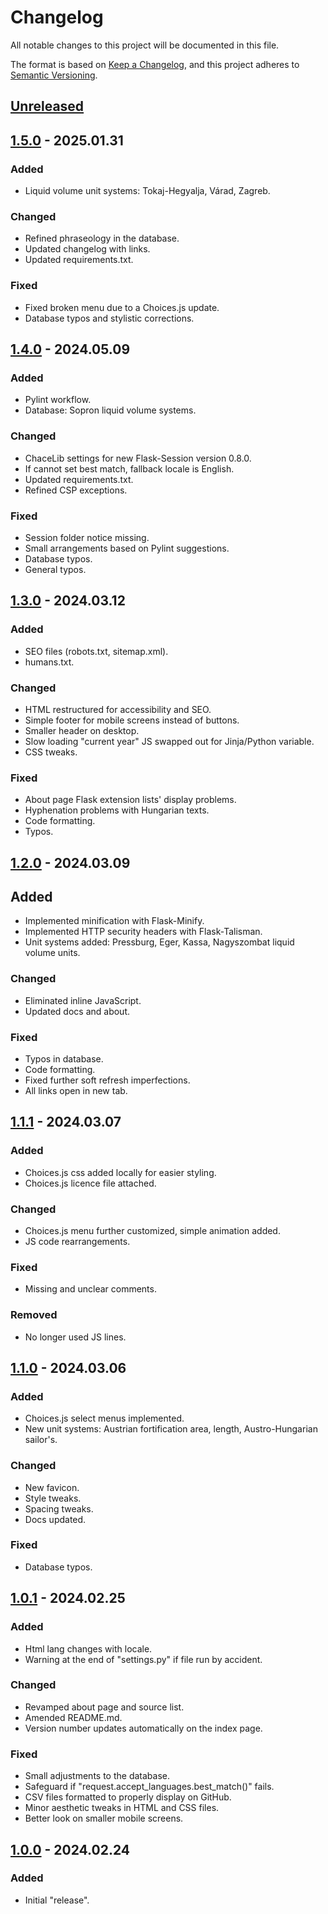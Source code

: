 # Changelog

All notable changes to this project will be documented in this file.

The format is based on [Keep a Changelog](https://keepachangelog.com/en/1.1.0/),
and this project adheres to [Semantic Versioning](https://semver.org/spec/v2.0.0.html).

## [Unreleased]

## [1.5.0] - 2025.01.31

### Added

- Liquid volume unit systems: Tokaj-Hegyalja, Várad, Zagreb.

### Changed

- Refined phraseology in the database.
- Updated changelog with links.
- Updated requirements.txt.

### Fixed

- Fixed broken menu due to a Choices.js update.
- Database typos and stylistic corrections.

## [1.4.0] - 2024.05.09

### Added

- Pylint workflow.
- Database: Sopron liquid volume systems.

### Changed

- ChaceLib settings for new Flask-Session version 0.8.0.
- If cannot set best match, fallback locale is English.
- Updated requirements.txt.
- Refined CSP exceptions.

### Fixed

- Session folder notice missing.
- Small arrangements based on Pylint suggestions.
- Database typos.
- General typos.

## [1.3.0] - 2024.03.12

### Added

- SEO files (robots.txt, sitemap.xml).
- humans.txt.

### Changed

- HTML restructured for accessibility and SEO.
- Simple footer for mobile screens instead of buttons.
- Smaller header on desktop.
- Slow loading "current year" JS swapped out for Jinja/Python variable.
- CSS tweaks.

### Fixed

- About page Flask extension lists' display problems.
- Hyphenation problems with Hungarian texts.
- Code formatting.
- Typos.

## [1.2.0] - 2024.03.09

## Added

- Implemented minification with Flask-Minify.
- Implemented HTTP security headers with Flask-Talisman.
- Unit systems added: Pressburg, Eger, Kassa, Nagyszombat liquid volume units.

### Changed

- Eliminated inline JavaScript.
- Updated docs and about.

### Fixed

- Typos in database.
- Code formatting.
- Fixed further soft refresh imperfections.
- All links open in new tab.

## [1.1.1] - 2024.03.07

### Added

- Choices.js css added locally for easier styling.
- Choices.js licence file attached.

### Changed

- Choices.js menu further customized, simple animation added.
- JS code rearrangements.

### Fixed

- Missing and unclear comments.

### Removed

- No longer used JS lines.

## [1.1.0] - 2024.03.06

### Added

- Choices.js select menus implemented.
- New unit systems: Austrian fortification area, length, Austro-Hungarian sailor's.

### Changed

- New favicon.
- Style tweaks.
- Spacing tweaks.
- Docs updated.

### Fixed

- Database typos.

## [1.0.1] - 2024.02.25

### Added

- Html lang changes with locale.
- Warning at the end of "settings.py" if file run by accident.

### Changed

- Revamped about page and source list.
- Amended README.md.
- Version number updates automatically on the index page.

### Fixed

- Small adjustments to the database.
- Safeguard if "request.accept_languages.best_match()" fails.
- CSV files formatted to properly display on GitHub.
- Minor aesthetic tweaks in HTML and CSS files.
- Better look on smaller mobile screens.

## [1.0.0] - 2024.02.24

### Added

- Initial "release".

[Unreleased]: https://github.com/OperaVaria/unit-converter-web/compare/1.5.0...HEAD
[1.5.0]: https://github.com/OperaVaria/unit-converter-web/compare/1.4.0...1.5.0
[1.4.0]: https://github.com/OperaVaria/unit-converter-web/compare/1.3.0...1.4.0
[1.3.0]: https://github.com/OperaVaria/unit-converter-web/compare/1.2.0...1.3.0
[1.2.0]: https://github.com/OperaVaria/unit-converter-web/compare/1.1.1...1.2.0
[1.1.1]: https://github.com/OperaVaria/unit-converter-web/compare/1.1.0...1.1.1
[1.1.0]: https://github.com/OperaVaria/unit-converter-web/compare/1.0.1...1.1.0
[1.0.1]: https://github.com/OperaVaria/unit-converter-web/compare/1.0.0...1.0.1
[1.0.0]: https://github.com/OperaVaria/unit-converter-web/releases/tag/1.0.0
